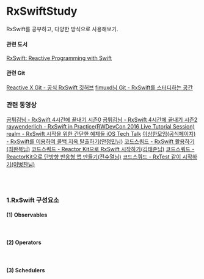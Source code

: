 # RxSwiftStudy
RxSwift를 공부하고, 다양한 방식으로 사용해보기.

#### 관련 도서
[RxSwift: Reactive Programming with Swift](https://www.raywenderlich.com/books/rxswift-reactive-programming-with-swift/v4.0/)

#### 관련 Git
[Reactive X Git - 공식 RxSwift 깃허브](https://github.com/ReactiveX/RxSwift)
[fimuxd님 Git - RxSwift를 스터디하는 공간](https://github.com/fimuxd/RxSwift)

### 관련 동영상
[곰튀김님 - RxSwift 4시간에 끝내기 시즌0](https://www.youtube.com/playlist?list=PL03rJBlpwTaAh5zfc8KWALc3ADgugJwjq)
[곰튀김님 - RxSwift 4시간에 끝내기 시즌2](https://www.youtube.com/watch?v=iHKBNYMWd5I)
[raywenderlich - RxSwift in Practice(RWDevCon 2016 Live Tutorial Session)](https://www.youtube.com/watch?v=W3zGx4TUaCE)
[realm - RxSwift 시작을 위한 간단한 예제들 iOS Tech Talk](https://academy.realm.io/kr/posts/how-to-use-rxswift-with-simple-examples-ios-techtalk/)
[이상한모임(공식페이지) - RxSwift를 이용하여 콜백 지옥 탈출하기(안정민님)](https://www.youtube.com/watch?v=jCT-eUaD-d4&t=713s)
[코드스쿼드 - RxSwift 활용하기(최완복님)](https://www.youtube.com/watch?v=WN6s3xWZ3tw)
[코드스쿼드 - Reactor Kit으로 RxSwift 시작하기(김태준님)](https://www.youtube.com/watch?v=G1b1sBy8XBA&list=PLAHa1zfLtLiNPl0RVd6WX6W_aa678RAmS&index=8)
[코드스쿼드 - ReactorKit으로 단방향 반응형 앱 만들기(전수열님)](https://www.youtube.com/watch?v=ASwBnMJNUK4)
[코드스쿼드 - RxTest 같이 시작하기(이병찬님)](https://www.youtube.com/watch?v=tVWKUMxyqVo)


<br>
<br>


### 1.RxSwift 구성요소
#### (1) Observables

<br>

#### (2) Operators

<br>


#### (3) Schedulers

<br>

